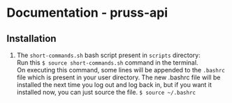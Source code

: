 # Documentation - pruss-api

## Installation 

1. The `short-commands.sh` bash script present in `scripts` directory: <br> Run this `$ source short-commands.sh` command in the terminal.<br> On executing this command, some lines will be appended to the `.bashrc` file which is present in your user directory. The new .bashrc file will be installed the next time you log out and log back in, but if you want it installed now, you can just source the file. `$ source ~/.bashrc`
